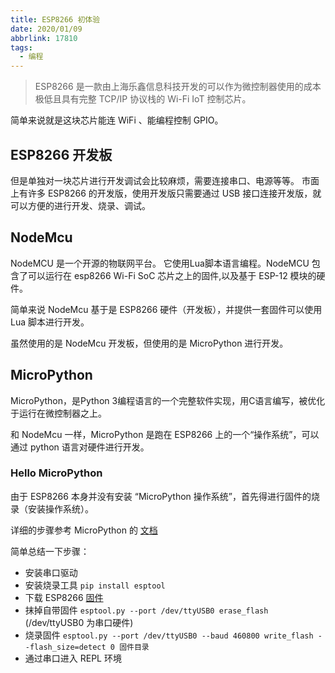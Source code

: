 ```yaml
---
title: ESP8266 初体验
date: 2020/01/09
abbrlink: 17810
tags:
  - 编程
---
```


> ESP8266 是一款由上海乐鑫信息科技开发的可以作为微控制器使用的成本极低且具有完整 TCP/IP 协议栈的 Wi-Fi IoT 控制芯片。

简单来说就是这块芯片能连 WiFi 、能编程控制 GPIO。

## ESP8266 开发板

但是单独对一块芯片进行开发调试会比较麻烦，需要连接串口、电源等等。 市面上有许多 ESP8266 的开发版，使用开发版只需要通过 USB 接口连接开发版，就可以方便的进行开发、烧录、调试。

## NodeMcu

NodeMCU 是一个开源的物联网平台。 它使用Lua脚本语言编程。NodeMCU 包含了可以运行在 esp8266 Wi-Fi SoC 芯片之上的固件,以及基于 ESP-12 模块的硬件。

简单来说 NodeMcu 基于是 ESP8266 硬件（开发板），并提供一套固件可以使用 Lua 脚本进行开发。

虽然使用的是 NodeMcu 开发板，但使用的是 MicroPython 进行开发。

## MicroPython

MicroPython，是Python 3编程语言的一个完整软件实现，用C语言编写，被优化于运行在微控制器之上。

和 NodeMcu 一样，MicroPython 是跑在 ESP8266 上的一个“操作系统”，可以通过 python 语言对硬件进行开发。

### Hello MicroPython

由于 ESP8266 本身并没有安装 “MicroPython 操作系统”，首先得进行固件的烧录（安装操作系统）。

详细的步骤参考 MicroPython 的 [文档](http://docs.micropython.org/en/latest/esp8266/quickref.html)

简单总结一下步骤：

- 安装串口驱动
- 安装烧录工具 `pip install esptool`
- 下载 ESP8266 [固件](http://micropython.org/download#esp8266)
- 抹掉自带固件 `esptool.py --port /dev/ttyUSB0 erase_flash` (/dev/ttyUSB0 为串口硬件)
- 烧录固件 `esptool.py --port /dev/ttyUSB0 --baud 460800 write_flash --flash_size=detect 0 固件目录`
- 通过串口进入 REPL 环境

